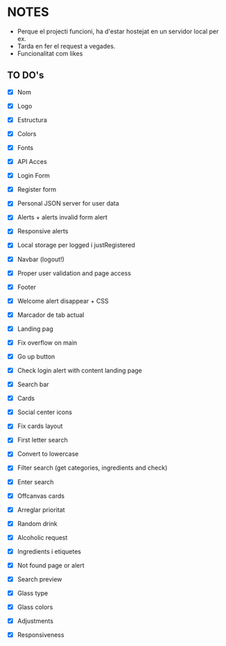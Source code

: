 # NOTES
* Perque el projecti funcioni, ha d'estar hostejat en un servidor local per ex.
* Tarda en fer el request a vegades.
* Funcionalitat com likes

## TO DO's
- [X] Nom
- [X] Logo
- [X] Estructura
- [X] Colors
- [X] Fonts
- [X] API Acces
- [X] Login Form
- [X] Register form
- [X] Personal JSON server for user data
- [X] Alerts + alerts invalid form alert
- [X] Responsive alerts
- [X] Local storage per logged i justRegistered


- [X] Navbar (logout!)
- [X] Proper user validation and page access
- [X] Footer
- [X] Welcome alert disappear + CSS
- [X] Marcador de tab actual

- [X] Landing pag
- [X] Fix overflow on main
- [X] Go up button
- [X] Check login alert with content landing page

- [X] Search bar
- [X] Cards
- [X] Social center icons
- [X] Fix cards layout
- [X] First letter search
- [X] Convert to lowercase
- [X] Filter search (get categories, ingredients and check)

- [X] Enter search
- [X] Offcanvas cards
- [X] Arreglar prioritat
- [X] Random drink
- [X] Alcoholic request
- [X] Ingredients i etiquetes
- [X] Not found page or alert
- [X] Search preview
- [X] Glass type
- [X] Glass colors

- [X] Adjustments
- [X] Responsiveness
